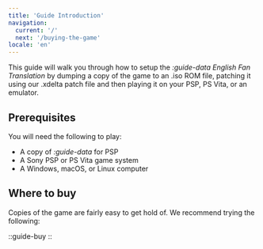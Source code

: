 ```yaml
---
title: 'Guide Introduction'
navigation:
  current: '/'
  next: '/buying-the-game'
locale: 'en'
---
```


This guide will walk you through how to setup the *:guide-data English Fan Translation* by dumping a copy of the game to an .iso ROM file, patching it using our .xdelta patch file and then playing it on your PSP, PS Vita, or an emulator.

## Prerequisites
You will need the following to play:

* A copy of *:guide-data* for PSP
* A Sony PSP or PS Vita game system
* A Windows, macOS, or Linux computer

## Where to buy
Copies of the game are fairly easy to get hold of. We recommend trying the following:

::guide-buy
::
